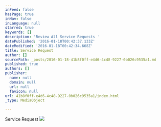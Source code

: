 ```yaml
---
inFeed: false
hasPage: true
inNav: false
inLanguage: null
starred: true
keywords: []
description: 'Review All Service Requests '
datePublished: '2016-01-18T00:42:37.133Z'
dateModified: '2016-01-18T00:42:34.668Z'
title: Service Request
author: []
sourcePath: _posts/2016-01-18-41b8f0ff-e4d6-4c48-9227-0b026c9535a1.md
published: true
authors: []
publisher:
  name: null
  domain: null
  url: null
  favicon: null
url: 41b8f0ff-e4d6-4c48-9227-0b026c9535a1/index.html
_type: MediaObject

---
```

Service Request
![](https://s3-us-west-2.amazonaws.com/the-grid-img/p/342c96f8a338d19fae7746ff074df50c3a09eff0.png)